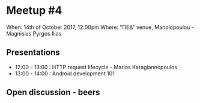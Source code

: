 # Meetup #4

When: 14th of October 2017, 12:00pm
Where: "ΠΕΔ" venue, Manolopoulou - Magnisias Pyrgos Ilias

## Presentations

- 12:00 - 13:00 : HTTP request lifecycle - Marios Karagiannopoulos
- 13:00 - 14:00 : Android development 101

## Open discussion - beers
